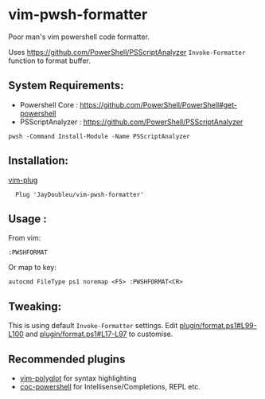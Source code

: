# vim-pwsh-formatter
Poor man's vim powershell code formatter.

Uses https://github.com/PowerShell/PSScriptAnalyzer `Invoke-Formatter` function to format buffer.

## System Requirements:
* Powershell Core : https://github.com/PowerShell/PowerShell#get-powershell
* PSScriptAnalyzer : https://github.com/PowerShell/PSScriptAnalyzer

```shell
pwsh -Command Install-Module -Name PSScriptAnalyzer
```

## Installation:
[vim-plug](https://github.com/junegunn/vim-plug) 

```
  Plug 'JayDoubleu/vim-pwsh-formatter'
```

## Usage : 
From vim:
```
:PWSHFORMAT
```

Or map to key:
```
autocmd FileType ps1 noremap <F5> :PWSHFORMAT<CR>
```

## Tweaking:
This is using default `Invoke-Formatter` settings.
Edit [plugin/format.ps1#L99-L100](plugin/format.ps1#L99-L100) and [plugin/format.ps1#L17-L97](plugin/format.ps1#L17-L97) to customise. 

## Recommended plugins

* [vim-polyglot](https://github.com/sheerun/vim-polyglot) for syntax highlighting 
* [coc-powershell](https://github.com/yatli/coc-powershell) for Intellisense/Completions, REPL etc.
